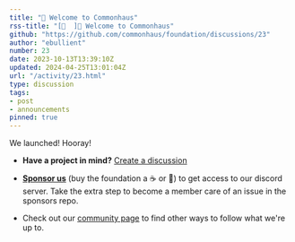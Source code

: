 ```yaml
---
title: "🚀 Welcome to Commonhaus"
rss-title: "[📣  ]🚀 Welcome to Commonhaus"
github: "https://github.com/commonhaus/foundation/discussions/23"
author: "ebullient"
number: 23
date: 2023-10-13T13:39:10Z
updated: 2024-04-25T13:01:04Z
url: "/activity/23.html"
type: discussion
tags:
- post
- announcements
pinned: true
---
```

We launched! Hooray!

- **Have a project in mind?** [Create a discussion](https://github.com/commonhaus/foundation/discussions/categories/joining-commonhaus)

- **[Sponsor us](https://github.com/sponsors/commonhaus)** (buy the foundation a ☕️ or 🍺) to get access to our discord server. Take the extra step to become a member care of an issue in the sponsors repo.

- Check out our [community page](https://www.commonhaus.org/community/) to find other ways to follow what we're up to.
